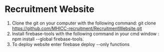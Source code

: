 # Recruitment Website
1. Clone the git on your computer with the following command: git clone https://github.com/MHICC-recruitment/RecruitmentWebsite.git
2. Install firebase-tools with the following command in your cmd window : npm install --global firebase-tools.
3. To deploy website enter firebase deploy --only functions

